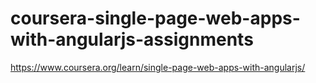 # coursera-single-page-web-apps-with-angularjs-assignments
https://www.coursera.org/learn/single-page-web-apps-with-angularjs/
